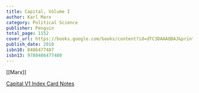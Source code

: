 ```yaml
---
title: Capital, Volume I
author: Karl Marx
category: Political Science
publisher: Penguin
total_page: 1152
cover_url: https://books.google.com/books/content?id=dTC3DAAAQBAJ&printsec=frontcover&img=1&zoom=1&edge=curl&source=gbs_api
publish_date: 2010
isbn10: 0486477487
isbn13: 9780486477480
---
```


[[Marx]]

[Capital V1 Index Card Notes](https://drive.google.com/file/d/15zD5p5rC8_4icwmD3-UQXqPo78izpnwc/view?usp=sharing)

